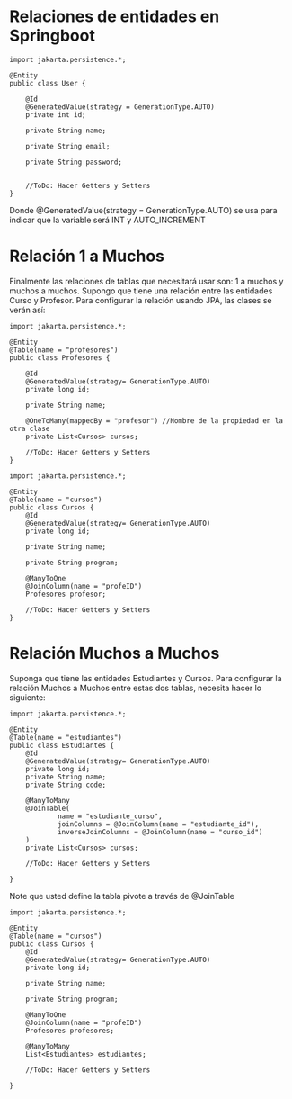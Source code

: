 # Relaciones de entidades en Springboot


```
import jakarta.persistence.*;

@Entity
public class User {

    @Id
    @GeneratedValue(strategy = GenerationType.AUTO)
    private int id;

    private String name;

    private String email;

    private String password;


    //ToDo: Hacer Getters y Setters
}
```
Donde @GeneratedValue(strategy = GenerationType.AUTO) se usa para indicar que la variable será INT y AUTO_INCREMENT

# Relación 1 a Muchos
Finalmente las relaciones de tablas que necesitará usar son: 1 a muchos y muchos a muchos. Supongo que tiene una relación entre las entidades Curso y Profesor. Para configurar la relación usando JPA, las clases se verán así:

```
import jakarta.persistence.*;

@Entity
@Table(name = "profesores")
public class Profesores {

    @Id
    @GeneratedValue(strategy= GenerationType.AUTO)
    private long id;

    private String name;

    @OneToMany(mappedBy = "profesor") //Nombre de la propiedad en la otra clase
    private List<Cursos> cursos;
    
    //ToDo: Hacer Getters y Setters
}

```

```
import jakarta.persistence.*;

@Entity
@Table(name = "cursos")
public class Cursos {
    @Id
    @GeneratedValue(strategy= GenerationType.AUTO)
    private long id;

    private String name;

    private String program;

    @ManyToOne
    @JoinColumn(name = "profeID")
    Profesores profesor;

    //ToDo: Hacer Getters y Setters
}
```



# Relación Muchos a Muchos
Suponga que tiene las entidades Estudiantes y Cursos. Para configurar la relación Muchos a Muchos entre estas dos tablas, necesita hacer lo siguiente:

```
import jakarta.persistence.*;

@Entity
@Table(name = "estudiantes")
public class Estudiantes {
    @Id
    @GeneratedValue(strategy= GenerationType.AUTO)
    private long id;
    private String name;
    private String code;

    @ManyToMany
    @JoinTable(
            name = "estudiante_curso",
            joinColumns = @JoinColumn(name = "estudiante_id"),
            inverseJoinColumns = @JoinColumn(name = "curso_id")
    )
    private List<Cursos> cursos;

    //ToDo: Hacer Getters y Setters
    
}
```
Note que usted define la tabla pivote a través de @JoinTable

```
import jakarta.persistence.*;

@Entity
@Table(name = "cursos")
public class Cursos {
    @Id
    @GeneratedValue(strategy= GenerationType.AUTO)
    private long id;

    private String name;

    private String program;

    @ManyToOne
    @JoinColumn(name = "profeID")
    Profesores profesores;

    @ManyToMany
    List<Estudiantes> estudiantes;

    //ToDo: Hacer Getters y Setters
    
}

```


